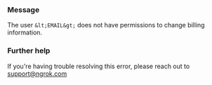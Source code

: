 
### Message
The user `&lt;EMAIL&gt;` does not have permissions to change billing information.

### Further help
If you're having trouble resolving this error, please reach out to [support@ngrok.com](mailto:support@ngrok.com?subject=Help%20with%20ERR_NGROK_1218)

